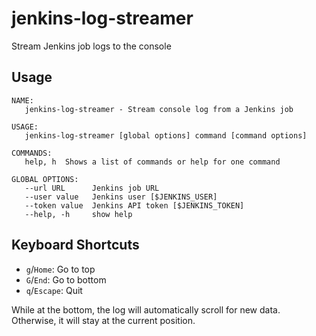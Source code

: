 # jenkins-log-streamer
Stream Jenkins job logs to the console

## Usage

```shell
NAME:
   jenkins-log-streamer - Stream console log from a Jenkins job

USAGE:
   jenkins-log-streamer [global options] command [command options]

COMMANDS:
   help, h  Shows a list of commands or help for one command

GLOBAL OPTIONS:
   --url URL      Jenkins job URL
   --user value   Jenkins user [$JENKINS_USER]
   --token value  Jenkins API token [$JENKINS_TOKEN]
   --help, -h     show help
```

## Keyboard Shortcuts

- `g`/`Home`: Go to top
- `G`/`End`: Go to bottom
- `q`/`Escape`: Quit

While at the bottom, the log will automatically scroll for new data. Otherwise, it will stay at the current position.
